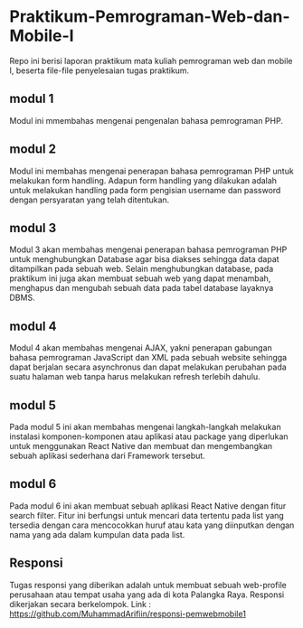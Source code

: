 # Praktikum-Pemrograman-Web-dan-Mobile-I

Repo ini berisi laporan praktikum mata kuliah pemrograman web dan mobile I, beserta file-file penyelesaian tugas praktikum.

## modul 1
  Modul ini mmembahas mengenai pengenalan bahasa pemrograman PHP. 
 
## modul 2 
  Modul ini membahas mengenai penerapan bahasa pemrograman PHP untuk melakukan form handling. Adapun form handling yang dilakukan adalah untuk melakukan handling pada form pengisian username dan password dengan persyaratan yang telah ditentukan. 

## modul 3 
  Modul 3 akan membahas mengenai penerapan bahasa pemrograman PHP untuk menghubungkan Database agar bisa diakses sehingga data dapat ditampilkan pada sebuah web. Selain menghubungkan database, pada praktikum ini juga akan membuat sebuah web yang dapat menambah, menghapus dan mengubah sebuah data pada tabel database layaknya DBMS. 
  
## modul 4
  Modul 4 akan membahas mengenai AJAX, yakni penerapan gabungan bahasa pemrograman JavaScript dan XML pada sebuah website sehingga dapat berjalan secara asynchronus dan dapat melakukan perubahan pada suatu halaman web tanpa harus melakukan refresh terlebih dahulu. 
  
## modul 5 
  Pada modul 5 ini akan membahas mengenai langkah-langkah melakukan instalasi komponen-komponen atau aplikasi atau package yang diperlukan untuk menggunakan React Native dan membuat dan mengembangkan sebuah aplikasi sederhana dari Framework tersebut.

## modul 6
  Pada modul 6 ini akan membuat sebuah aplikasi React Native dengan fitur search filter. Fitur ini berfungsi untuk mencari data tertentu pada list yang tersedia dengan cara mencocokkan huruf atau kata yang diinputkan dengan nama yang ada dalam kumpulan data pada list.  


## Responsi
  Tugas responsi yang diberikan adalah untuk membuat sebuah web-profile perusahaan atau tempat usaha yang ada di kota Palangka Raya. Responsi dikerjakan secara berkelompok.
  Link : https://github.com/MuhammadArifiin/responsi-pemwebmobile1

